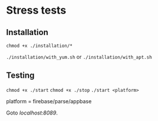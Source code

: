 # Stress tests

## Installation

`chmod +x ./installation/*`

`./installation/with_yum.sh` or `./installation/with_apt.sh`

## Testing
`chmod +x ./start`
`chmod +x ./stop`
`./start <platform>`

platform = firebase/parse/appbase

Goto _localhost:8089_.